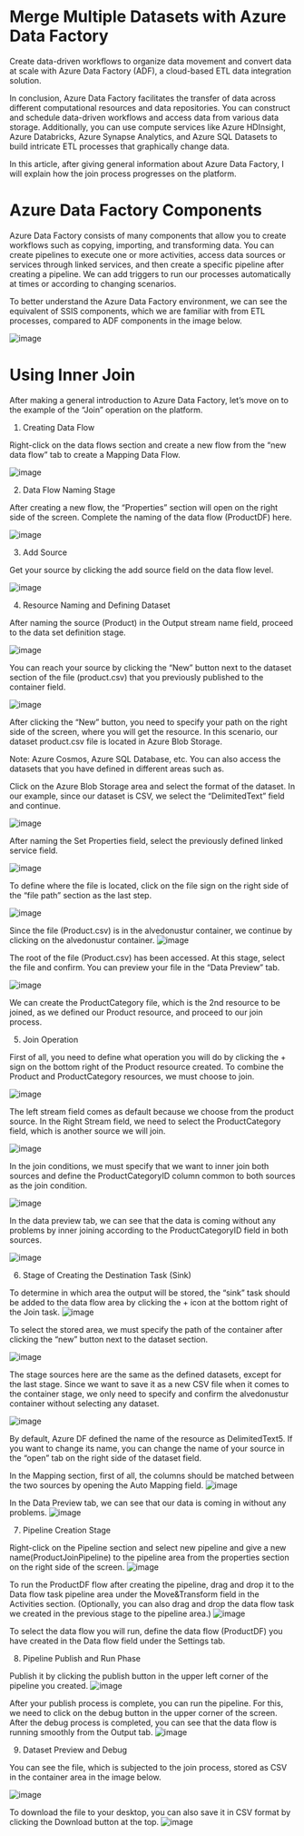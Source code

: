 # Merge Multiple Datasets with Azure Data Factory

Create data-driven workflows to organize data movement and convert data at scale with Azure Data Factory (ADF), a cloud-based ETL data integration solution.

In conclusion, Azure Data Factory facilitates the transfer of data across different computational resources and data repositories. You can construct and schedule data-driven workflows and access data from various data storage. Additionally, you can use compute services like Azure HDInsight, Azure Databricks, Azure Synapse Analytics, and Azure SQL Datasets to build intricate ETL processes that graphically change data.

In this article, after giving general information about Azure Data Factory, I will explain how the join process progresses on the platform.

# Azure Data Factory Components

Azure Data Factory consists of many components that allow you to create workflows such as copying, importing, and transforming data. You can create pipelines to execute one or more activities, access data sources or services through linked services, and then create a specific pipeline after creating a pipeline. We can add triggers to run our processes automatically at times or according to changing scenarios.

To better understand the Azure Data Factory environment, we can see the equivalent of SSIS components, which we are familiar with from ETL processes, compared to ADF components in the image below.

![image](https://user-images.githubusercontent.com/127193220/232229558-79676092-8f90-463c-84ff-ee07728ea791.png)

# Using Inner Join

After making a general introduction to Azure Data Factory, let’s move on to the example of the “Join” operation on the platform.

1) Creating Data Flow

Right-click on the data flows section and create a new flow from the “new data flow” tab to create a Mapping Data Flow.

![image](https://user-images.githubusercontent.com/127193220/232229587-6f327cf2-30b3-4a65-9c5a-9dd04011079a.png)

2) Data Flow Naming Stage

After creating a new flow, the “Properties” section will open on the right side of the screen. Complete the naming of the data flow (ProductDF) here.

![image](https://user-images.githubusercontent.com/127193220/232229623-8128e4a0-6899-4463-a040-3e7a5b983e88.png)

3) Add Source

Get your source by clicking the add source field on the data flow level.

![image](https://user-images.githubusercontent.com/127193220/232229683-1d3b6f82-3740-4d03-b42a-7557d8713ccf.png)

4) Resource Naming and Defining Dataset

After naming the source (Product) in the Output stream name field, proceed to the data set definition stage.

![image](https://user-images.githubusercontent.com/127193220/232229706-3152490c-0f0d-4719-a5fa-aa8747fab3a0.png)

You can reach your source by clicking the “New” button next to the dataset section of the file (product.csv) that you previously published to the container field.

![image](https://user-images.githubusercontent.com/127193220/232229727-07593837-498c-4f53-896e-8e3341c3f5ac.png)

After clicking the “New” button, you need to specify your path on the right side of the screen, where you will get the resource. In this scenario, our dataset product.csv file is located in Azure Blob Storage.

Note: Azure Cosmos, Azure SQL Database, etc. You can also access the datasets that you have defined in different areas such as.

Click on the Azure Blob Storage area and select the format of the dataset. In our example, since our dataset is CSV, we select the “DelimitedText” field and continue.

![image](https://user-images.githubusercontent.com/127193220/232229755-dca04ac3-82df-46cd-950f-ce26f068cc6e.png)

After naming the Set Properties field, select the previously defined linked service field.

![image](https://user-images.githubusercontent.com/127193220/232229768-31f950c8-7b89-4546-a960-43cd5f02e974.png)

To define where the file is located, click on the file sign on the right side of the “file path” section as the last step.

![image](https://user-images.githubusercontent.com/127193220/232229792-e38934cc-a58d-465e-b152-92e2b4cba189.png)

Since the file (Product.csv) is in the alvedonustur container, we continue by clicking on the alvedonustur container.
![image](https://user-images.githubusercontent.com/127193220/232229817-32847235-faf4-4419-b557-94547ef28aaf.png)

The root of the file (Product.csv) has been accessed. At this stage, select the file and confirm. You can preview your file in the “Data Preview” tab.

![image](https://user-images.githubusercontent.com/127193220/232229841-440b080a-7f4c-4889-9ccd-7eec17c2e46e.png)

We can create the ProductCategory file, which is the 2nd resource to be joined, as we defined our Product resource, and proceed to our join process.

5) Join Operation

First of all, you need to define what operation you will do by clicking the + sign on the bottom right of the Product resource created. To combine the Product and ProductCategory resources, we must choose to join.

![image](https://user-images.githubusercontent.com/127193220/232229855-e61a6923-b0a1-4fa4-a51c-2a05d29dcd65.png)

The left stream field comes as default because we choose from the product source. In the Right Stream field, we need to select the ProductCategory field, which is another source we will join.

![image](https://user-images.githubusercontent.com/127193220/232229883-ea265dd0-99f8-4cad-92fe-234dac6c38d0.png)

In the join conditions, we must specify that we want to inner join both sources and define the ProductCategoryID column common to both sources as the join condition.

![image](https://user-images.githubusercontent.com/127193220/232229902-2803a0aa-2cc5-4fe8-aeda-8dbf0a48205d.png)

In the data preview tab, we can see that the data is coming without any problems by inner joining according to the ProductCategoryID field in both sources.

![image](https://user-images.githubusercontent.com/127193220/232229921-82e061ef-e373-4c36-bd79-5455eeeac45e.png)

6) Stage of Creating the Destination Task (Sink)

To determine in which area the output will be stored, the “sink” task should be added to the data flow area by clicking the + icon at the bottom right of the Join task.
![image](https://user-images.githubusercontent.com/127193220/232229934-1c53e0e4-0cb3-449f-9b88-e68423af4442.png)

To select the stored area, we must specify the path of the container after clicking the “new” button next to the dataset section.

![image](https://user-images.githubusercontent.com/127193220/232229955-a811867b-7409-427e-bda9-f1671b50ca69.png)

The stage sources here are the same as the defined datasets, except for the last stage. Since we want to save it as a new CSV file when it comes to the container stage, we only need to specify and confirm the alvedonustur container without selecting any dataset.

![image](https://user-images.githubusercontent.com/127193220/232229969-1cb99f5b-8203-4591-acf6-846a3a98ba21.png)

By default, Azure DF defined the name of the resource as DelimitedText5. If you want to change its name, you can change the name of your source in the “open” tab on the right side of the dataset field.

In the Mapping section, first of all, the columns should be matched between the two sources by opening the Auto Mapping field.
![image](https://user-images.githubusercontent.com/127193220/232229985-07f194f9-3c82-498f-a2c7-cd87197ab95c.png)

In the Data Preview tab, we can see that our data is coming in without any problems.
![image](https://user-images.githubusercontent.com/127193220/232229997-c643beaa-f0f3-4cb0-a6b9-55e666f5ca37.png)

7) Pipeline Creation Stage

Right-click on the Pipeline section and select new pipeline and give a new name(ProductJoinPipeline) to the pipeline area from the properties section on the right side of the screen.
![image](https://user-images.githubusercontent.com/127193220/232230077-d31f8381-4045-4f0e-a5f3-c97e991d8b60.png)

To run the ProductDF flow after creating the pipeline, drag and drop it to the Data flow task pipeline area under the Move&Transform field in the Activities section. (Optionally, you can also drag and drop the data flow task we created in the previous stage to the pipeline area.)
![image](https://user-images.githubusercontent.com/127193220/232230095-4bb2fe99-58e5-4a6d-ac49-651398d31400.png)

To select the data flow you will run, define the data flow (ProductDF) you have created in the Data flow field under the Settings tab.

8) Pipeline Publish and Run Phase

Publish it by clicking the publish button in the upper left corner of the pipeline you created.
![image](https://user-images.githubusercontent.com/127193220/232230118-f198934c-32d0-406a-a2b6-947a9394b981.png)

After your publish process is complete, you can run the pipeline. For this, we need to click on the debug button in the upper corner of the screen. After the debug process is completed, you can see that the data flow is running smoothly from the Output tab.
![image](https://user-images.githubusercontent.com/127193220/232230131-89dee258-7762-4c1f-8516-a828c010aada.png)

9) Dataset Preview and Debug

You can see the file, which is subjected to the join process, stored as CSV in the container area in the image below.

![image](https://user-images.githubusercontent.com/127193220/232230146-ff10e7d8-73f4-4285-9902-e1cb75a6c33b.png)

To download the file to your desktop, you can also save it in CSV format by clicking the Download button at the top.
![image](https://user-images.githubusercontent.com/127193220/232230161-942e790a-7166-492c-a04c-c2fdfb02ec98.png)
